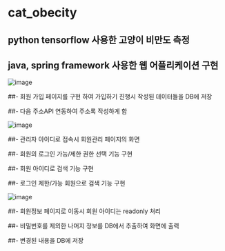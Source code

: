 # cat_obecity

## python tensorflow 사용한 고양이 비만도 측정

## java, spring framework 사용한 웹 어플리케이션 구현


![image](https://user-images.githubusercontent.com/102849917/166100634-fa6c4a6e-9d0d-4d32-bc63-035c11fcb97a.png)


##- 회원 가입 페이지를 구현 하여 가입하기 진행시 작성된 데이터들을 DB에 저장

##- 다음 주소API 연동하여 주소록 작성하게 함


![image](https://user-images.githubusercontent.com/102849917/166100693-3b16c6d8-4de2-46b6-a54d-fcf8166cd493.png)


##- 관리자 아이디로 접속시 회원관리 페이지의 화면

##- 회원의 로그인 가능/제한 권한 선택 기능 구현

##- 회원 아이디로 검색 기능 구현

##- 로그인 제한/가능 회원으로 검색 기능 구현


![image](https://user-images.githubusercontent.com/102849917/166100704-9fa00a55-35b9-4a2b-b6ef-1fe910f75480.png)


##- 회원정보 페이지로 이동시 회원 아이디는 readonly 처리

##- 비밀번호를 제외한 나머지 정보를 DB에서 추출하여 화면에 출력

##- 변경된 내용을 DB에 저장
